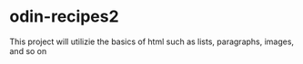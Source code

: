 # odin-recipes2
This project will utilizie the basics of html such as lists, paragraphs, images, and so on
